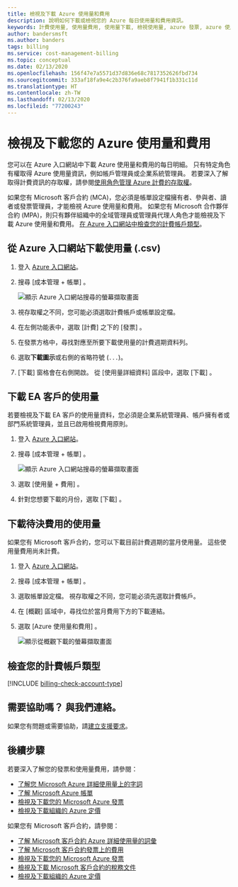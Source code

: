 ```yaml
---
title: 檢視及下載 Azure 使用量和費用
description: 說明如何下載或檢視您的 Azure 每日使用量和費用資訊。
keywords: 計費使用量, 使用量費用, 使用量下載, 檢視使用量, azure 發票, azure 使用量
author: bandersmsft
ms.author: banders
tags: billing
ms.service: cost-management-billing
ms.topic: conceptual
ms.date: 02/13/2020
ms.openlocfilehash: 156f47e7a5571d37d836e68c7817352626fbd734
ms.sourcegitcommit: 333af18fa9e4c2b376fa9aeb8f7941f1b331c11d
ms.translationtype: HT
ms.contentlocale: zh-TW
ms.lasthandoff: 02/13/2020
ms.locfileid: "77200243"
---
```

# <a name="view-and-download-your-azure-usage-and-charges"></a>檢視及下載您的 Azure 使用量和費用

您可以在 Azure 入口網站中下載 Azure 使用量和費用的每日明細。 只有特定角色有權取得 Azure 使用量資訊，例如帳戶管理員或企業系統管理員。 若要深入了解取得計費資訊的存取權，請參閱[使用角色管理 Azure 計費的存取權](../manage/manage-billing-access.md)。

如果您有 Microsoft 客戶合約 (MCA)，您必須是帳單設定檔擁有者、參與者、讀者或發票管理員，才能檢視 Azure 使用量和費用。  如果您有 Microsoft 合作夥伴合約 (MPA)，則只有夥伴組織中的全域管理員或管理員代理人角色才能檢視及下載 Azure 使用量和費用。 [在 Azure 入口網站中檢查您的計費帳戶類型](#check-your-billing-account-type)。

## <a name="download-usage-from-the-azure-portal-csv"></a>從 Azure 入口網站下載使用量 (.csv)

1. 登入 [Azure 入口網站](https://portal.azure.com)。
1. 搜尋 [成本管理 + 帳單]  。

    ![顯示 Azure 入口網站搜尋的螢幕擷取畫面](./media/download-azure-daily-usage/portal-cm-billing-search.png)

1. 視存取權之不同，您可能必須選取計費帳戶或帳單設定檔。
1. 在左側功能表中，選取 [計費]  之下的 [發票]  。
1. 在發票方格中，尋找對應至所要下載使用量的計費週期資料列。
1. 選取**下載圖示**或右側的省略符號 (`...`)。
1. [下載] 窗格會在右側開啟。 從 [使用量詳細資料]  區段中，選取 [下載]  。

## <a name="download-usage-for-ea-customers"></a>下載 EA 客戶的使用量

若要檢視及下載 EA 客戶的使用量資料，您必須是企業系統管理員、帳戶擁有者或部門系統管理員，並且已啟用檢視費用原則。

1. 登入 [Azure 入口網站](https://portal.azure.com)。
1. 搜尋 [成本管理 + 帳單]  。

    ![顯示 Azure 入口網站搜尋的螢幕擷取畫面](./media/download-azure-daily-usage/portal-cm-billing-search.png)

1. 選取 [使用量 + 費用]  。
1. 針對您想要下載的月份，選取 [下載]  。

## <a name="download-usage-for-pending-charges"></a>下載待決費用的使用量

如果您有 Microsoft 客戶合約，您可以下載目前計費週期的當月使用量。 這些使用量費用尚未計費。

1. 登入 [Azure 入口網站](https://portal.azure.com)。
2. 搜尋 [成本管理 + 帳單]  。
3. 選取帳單設定檔。 視存取權之不同，您可能必須先選取計費帳戶。
4. 在 [概觀]  區域中，尋找位於當月費用下方的下載連結。
5. 選取 [Azure 使用量和費用]  。

    ![顯示從概觀下載的螢幕擷取畫面](./media/download-azure-daily-usage/open-usage01.png)

## <a name="check-your-billing-account-type"></a>檢查您的計費帳戶類型
[!INCLUDE [billing-check-account-type](../../../includes/billing-check-account-type.md)]

## <a name="need-help-contact-us"></a>需要協助嗎？ 與我們連絡。

如果您有問題或需要協助，請[建立支援要求](https://go.microsoft.com/fwlink/?linkid=2083458)。

## <a name="next-steps"></a>後續步驟

若要深入了解您的發票和使用量費用，請參閱：

- [了解您 Microsoft Azure 詳細使用量上的字詞](understand-usage.md)
- [了解 Microsoft Azure 帳單](review-individual-bill.md)
- [檢視及下載您的 Microsoft Azure 發票](download-azure-invoice.md)
- [檢視及下載組織的 Azure 定價](../manage/ea-pricing.md)

如果您有 Microsoft 客戶合約，請參閱：

- [了解 Microsoft 客戶合約 Azure 詳細使用量的詞彙](mca-understand-your-usage.md)
- [了解 Microsoft 客戶合約發票上的費用](review-customer-agreement-bill.md)
- [檢視及下載您的 Microsoft Azure 發票](download-azure-invoice.md)
- [檢視及下載 Microsoft 客戶合約的稅務文件](mca-download-tax-document.md)
- [檢視及下載組織的 Azure 定價](../manage/ea-pricing.md)
